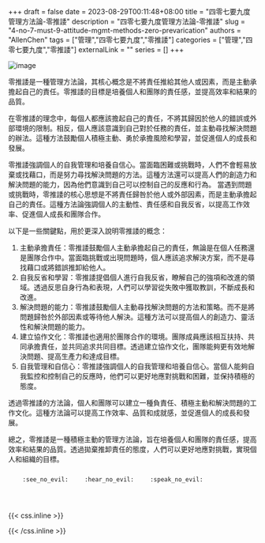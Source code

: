 +++ 
draft = false
date = 2023-08-29T00:11:48+08:00
title = "四零七要九度管理方法論-零推諉"
description = "四零七要九度管理方法論-零推諉"
slug = "4-no-7-must-9-attitude-mgmt-methods-zero-prevarication"
authors = "AllenChen"
tags = ["管理","四零七要九度","零推諉"]
categories = ["管理","四零七要九度","零推諉"]
externalLink = ""
series = []
+++

![image](/images/post/A-rabbit-with-big-blue-eyes-learning-management-books-to-avoid-prevarication-with-Van-Gogh-style.jpeg)

零推諉是一種管理方法論，其核心概念是不將責任推給其他人或因素，而是主動承擔起自己的責任。零推諉的目標是培養個人和團隊的責任感，並提高效率和結果的品質。

在零推諉的理念中，每個人都應該擔起自己的責任，不將其歸因於他人的錯誤或外部環境的限制。相反，個人應該意識到自己對於任務的責任，並主動尋找解決問題的辦法。這種方法鼓勵個人積極主動、勇於承擔風險和學習，並促進個人的成長和發展。

零推諉強調個人的自我管理和培養自信心。當面臨困難或挑戰時，人們不會輕易放棄或找藉口，而是努力尋找解決問題的方法。這種方法還可以提高人們的創造力和解決問題的能力，因為他們意識到自己可以控制自己的反應和行為。
當遇到問題或挑戰時，零推諉的核心思想是不將責任歸咎於他人或外部因素，而是主動承擔起自己的責任。這種方法論強調個人的主動性、責任感和自我反省，以提高工作效率、促進個人成長和團隊合作。

以下是一些關鍵點，用於更深入說明零推諉的概念：

1. 主動承擔責任：零推諉鼓勵個人主動承擔起自己的責任，無論是在個人任務還是團隊合作中。當面臨挑戰或出現問題時，個人應該追求解決方案，而不是尋找藉口或將錯誤推卸給他人。
2. 自我反省和學習：零推諉提倡個人進行自我反省，瞭解自己的強項和改進的領域。透過反思自身行為和表現，人們可以學習從失敗中獲取教訓，不斷成長和改進。
3. 解決問題的能力：零推諉鼓勵個人主動尋找解決問題的方法和策略。而不是將問題歸咎於外部因素或等待他人解決。這種方法可以提高個人的創造力、靈活性和解決問題的能力。
4. 建立協作文化：零推諉也適用於團隊合作的環境。團隊成員應該相互扶持、共同承擔責任，並共同追求共同目標。透過建立協作文化，團隊能夠更有效地解決問題、提高生產力和達成目標。
5. 自我管理和自信心：零推諉強調個人的自我管理和培養自信心。當個人能夠自我監控和控制自己的反應時，他們可以更好地應對挑戰和困難，並保持積極的態度。

透過零推諉的方法論，個人和團隊可以建立一種負責任、積極主動和解決問題的工作文化。這種方法論可以提高工作效率、品質和成就感，並促進個人的成長和發展。

總之，零推諉是一種積極主動的管理方法論，旨在培養個人和團隊的責任感，提高效率和結果的品質。透過拋棄推卸責任的態度，人們可以更好地應對挑戰，實現個人和組織的目標。


<p><span class="nowrap"><span class="emojify">🙈</span> <code>:see_no_evil:</code></span>  <span class="nowrap"><span class="emojify">🙉</span> <code>:hear_no_evil:</code></span>  <span class="nowrap"><span class="emojify">🙊</span> <code>:speak_no_evil:</code></span></p>
<br>
    

{{< css.inline >}}
<style>
.emojify {
	font-family: Apple Color Emoji, Segoe UI Emoji, NotoColorEmoji, Segoe UI Symbol, Android Emoji, EmojiSymbols;
	font-size: 2rem;
	vertical-align: middle;
}
@media screen and (max-width:650px) {
  .nowrap {
    display: block;
    margin: 25px 0;
  }
}
</style>
{{< /css.inline >}}
